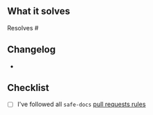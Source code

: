 ## What it solves

Resolves #

## Changelog

- 

## Checklist

- [ ] I've followed all `safe-docs` [pull requests rules](https://safe-global.notion.site/safe-docs-pr-rules)
